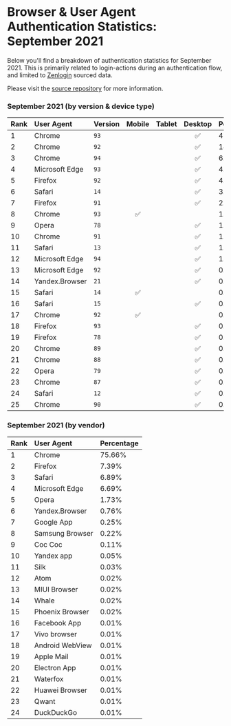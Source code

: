 # Browser & User Agent Authentication Statistics: September 2021

Below you'll find a breakdown of authentication statistics for
September 2021. This is primarily related to login-actions during an
authentication flow, and limited to <a href="https://zenlogin.co"/>Zenlogin</a>
sourced data.

Please visit the
<a href="https://github.com/zenlogin/browser-user-agent-authentication-statistics">source repository</a>
for more information.

### September 2021 (by version & device type)
| Rank | User Agent | Version | Mobile | Tablet | Desktop | Percentage |
| :--- | :--- | :--- | :---: | :---: | :---: | :--- |
| 1 | Chrome | `93` | | | ✅ | 47.12% |
| 2 | Chrome | `92` | | | ✅ | 14.80% |
| 3 | Chrome | `94` | | | ✅ | 6.80% |
| 4 | Microsoft Edge | `93` | | | ✅ | 4.48% |
| 5 | Firefox | `92` | | | ✅ | 4.04% |
| 6 | Safari | `14` | | | ✅ | 3.81% |
| 7 | Firefox | `91` | | | ✅ | 2.14% |
| 8 | Chrome | `93` | ✅ | | | 1.49% |
| 9 | Opera | `78` | | | ✅ | 1.31% |
| 10 | Chrome | `91` | | | ✅ | 1.30% |
| 11 | Safari | `13` | | | ✅ | 1.13% |
| 12 | Microsoft Edge | `94` | | | ✅ | 1.00% |
| 13 | Microsoft Edge | `92` | | | ✅ | 0.90% |
| 14 | Yandex.Browser | `21` | | | ✅ | 0.73% |
| 15 | Safari | `14` | ✅ | | | 0.68% |
| 16 | Safari | `15` | | | ✅ | 0.61% |
| 17 | Chrome | `92` | ✅ | | | 0.52% |
| 18 | Firefox | `93` | | | ✅ | 0.45% |
| 19 | Firefox | `78` | | | ✅ | 0.43% |
| 20 | Chrome | `89` | | | ✅ | 0.35% |
| 21 | Chrome | `88` | | | ✅ | 0.31% |
| 22 | Opera | `79` | | | ✅ | 0.28% |
| 23 | Chrome | `87` | | | ✅ | 0.27% |
| 24 | Safari | `12` | | | ✅ | 0.25% |
| 25 | Chrome | `90` | | | ✅ | 0.20% |

### September 2021 (by vendor)
| Rank | User Agent | Percentage |
| :--- | :--- | :--- |
| 1 | Chrome | 75.66% |
| 2 | Firefox | 7.39% |
| 3 | Safari | 6.89% |
| 4 | Microsoft Edge | 6.69% |
| 5 | Opera | 1.73% |
| 6 | Yandex.Browser | 0.76% |
| 7 | Google App | 0.25% |
| 8 | Samsung Browser | 0.22% |
| 9 | Coc Coc | 0.11% |
| 10 | Yandex app | 0.05% |
| 11 | Silk | 0.03% |
| 12 | Atom | 0.02% |
| 13 | MIUI Browser | 0.02% |
| 14 | Whale | 0.02% |
| 15 | Phoenix Browser | 0.02% |
| 16 | Facebook App | 0.01% |
| 17 | Vivo browser | 0.01% |
| 18 | Android WebView | 0.01% |
| 19 | Apple Mail | 0.01% |
| 20 | Electron App | 0.01% |
| 21 | Waterfox | 0.01% |
| 22 | Huawei Browser | 0.01% |
| 23 | Qwant | 0.01% |
| 24 | DuckDuckGo | 0.01% |
